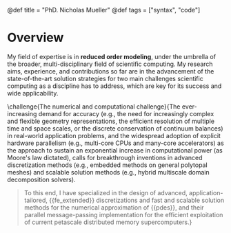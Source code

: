 @def title = "PhD. Nicholas Mueller"
@def tags = ["syntax", "code"]

# Overview

My field of expertise is in **reduced order modeling**, under the umbrella of the broader, multi-disciplinary field of scientific computing. My research aims, experience, and contributions so far are in the advancement of the state-of-the-art solution strategies for two main challenges scientific computing as a discipline has to address, which are key for its success and wide applicability.

\challenge{The numerical and computational challenge}{The ever-increasing demand for accuracy (e.g., the need for increasingly complex and flexible geometry representations, the efficient resolution of multiple time and space scales, or the discrete conservation of continuum balances) in real-world application problems, and the widespread adoption of explicit hardware parallelism (e.g., multi-core CPUs and many-core accelerators) as the  approach to sustain an exponential increase in computational power (as Moore's law dictated), calls for breakthrough inventions in advanced discretization methods (e.g., embedded methods on general polytopal meshes) and scalable solution methods (e.g.,  hybrid multiscale  domain decomposition solvers). 

> To this end, I have specialized in the design of advanced, application-tailored, {{fe_extended}} discretizations and fast and scalable solution methods for the numerical approximation of {{pdes}}, and their parallel message-passing implementation for the efficient exploitation of current petascale distributed memory supercomputers.}